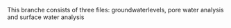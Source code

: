 This branche consists of three files: groundwaterlevels, pore water analysis and surface water analysis
